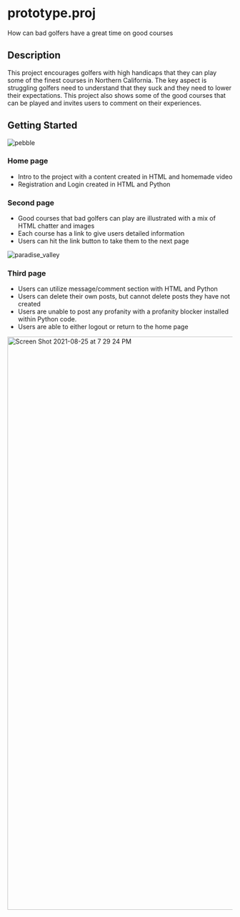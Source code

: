 # prototype.proj
How can bad golfers have a great time on good courses

## Description

This project encourages golfers with high handicaps that they can play some of the finest courses in Northern California. The key aspect is struggling golfers need to understand that they suck and they need to lower their expectations. This project also shows some of the good courses that can be played and invites users to comment on their experiences.

## Getting Started
![pebble](https://user-images.githubusercontent.com/75657565/130887416-b777ac99-4f31-46ce-811d-f5664e055a59.jpg)

### Home page

* Intro to the project with a content created in HTML and homemade video
* Registration and Login created in HTML and Python


### Second page

* Good courses that bad golfers can play are illustrated with a mix of HTML chatter and images
* Each course has a link to give users detailed information
* Users can hit the link button to take them to the next page

![paradise_valley](https://user-images.githubusercontent.com/75657565/130890032-1fdb6475-91a2-4e8b-ba71-60e437107f4b.jpg)


### Third page

* Users can utilize message/comment section with HTML and Python
* Users can delete their own posts, but cannot delete posts they have not created
* Users are unable to post any profanity with a profanity blocker installed within Python code.
* Users are able to either logout or return to the home page

<img width="1284" alt="Screen Shot 2021-08-25 at 7 29 24 PM" src="https://user-images.githubusercontent.com/75657565/130890610-7b2b5c22-cc3b-428e-a0b5-92d1ed829c60.png">

